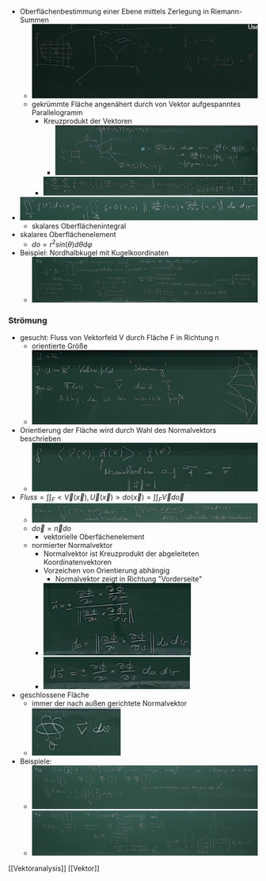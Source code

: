 + Oberflächenbestimmung einer Ebene mittels Zerlegung in Riemann-Summen
	+ ![](../../../z_images/Pasted%20image%2020220328113030.png)
	+ gekrümmte Fläche angenähert durch von Vektor aufgespanntes Parallelogramm 
		+ Kreuzprodukt der Vektoren 
			+ ![](../../../z_images/Pasted%20image%2020220328113301.png)
		+ ![](../../../z_images/Pasted%20image%2020220328113538.png)
+ ![](../../../z_images/Pasted%20image%2020220328113949.png)
	+ skalares Oberflächenintegral
+ skalares Oberflächenelement
	+ $do=r^2sin(θ)dθdφ$
+ Beispiel: Nordhalbkugel mit Kugelkoordinaten
	+ ![](../../../z_images/Pasted%20image%2020220328114641.png)

### Strömung
+ gesucht: Fluss von Vektorfeld V durch Fläche F in Richtung n
	+ orientierte Größe
	+ ![](../../../z_images/Pasted%20image%2020220328115501.png)
+ Orientierung der Fläche wird durch Wahl des Normalvektors beschrieben
	+ ![](../../../z_images/Pasted%20image%2020220328115633.png)
+ $Fluss=\int \int_F <\overrightarrow{V}(\overrightarrow{x}),\overrightarrow{U}(\overrightarrow{x})>do(\overrightarrow{x})=\int\int_F \overrightarrow{V}d\overrightarrow{o}$
	+ ![](../../../z_images/Pasted%20image%2020220328143408.png)
	+ $d\overrightarrow{o}=\overrightarrow{n}do$
		+ vektorielle Oberfächenelement
	+ normierter Normalvektor
		+ Normalvektor ist Kreuzprodukt der abgeleiteten Koordinatenvektoren 
		+ Vorzeichen von Orientierung abhängig
			+ Normalvektor zeigt in Richtung "Vorderseite"
		+ ![](../../../z_images/Pasted%20image%2020220328122358.png)
		+ ![](../../../z_images/Pasted%20image%2020220328122417.png)
+ geschlossene Fläche
	+ immer der nach außen gerichtete Normalvektor
	+ ![](../../../z_images/Pasted%20image%2020220328150656.png)
+ Beispiele:
	+ ![](../../../z_images/Pasted%20image%2020220328144717.png)
	+  ![](../../../z_images/Pasted%20image%2020220328145431.png)



[[Vektoranalysis]] [[Vektor]]
